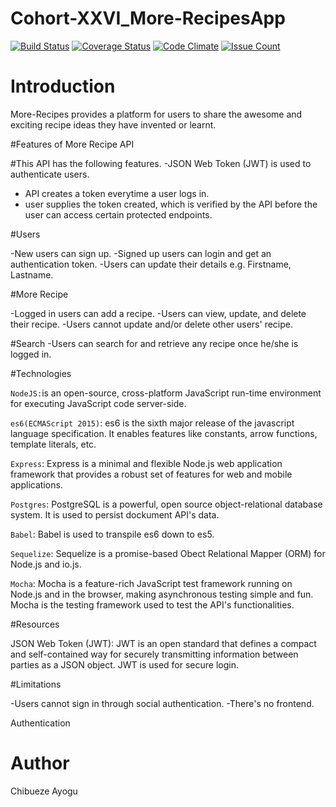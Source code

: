 # Cohort-XXVI_More-RecipesApp
[![Build Status](https://travis-ci.org/chibuezeayogu/Cohort-XXVI_More-RecipesApp.svg?branch=develop)](https://travis-ci.org/chibuezeayogu/Cohort-XXVI_More-RecipesApp)
[![Coverage Status](https://coveralls.io/repos/github/chibuezeayogu/Cohort-XXVI_More-RecipesApp/badge.svg?branch=develop)](https://coveralls.io/github/chibuezeayogu/Cohort-XXVI_More-RecipesApp?branch=develop)
[![Code Climate](https://codeclimate.com/github/chibuezeayogu/Cohort-XXVI_More-RecipesApp/badges/gpa.svg)](https://codeclimate.com/github/chibuezeayogu/Cohort-XXVI_More-RecipesApp)
[![Issue Count](https://codeclimate.com/github/chibuezeayogu/Cohort-XXVI_More-RecipesApp/badges/issue_count.svg)](https://codeclimate.com/github/chibuezeayogu/Cohort-XXVI_More-RecipesApp)

# Introduction 

More-Recipes provides a platform for users to share the awesome and exciting recipe ideas they have invented or learnt. 

#Features of More Recipe API

#This API has the following features.
-JSON Web Token (JWT) is used to authenticate users.
- API creates a token everytime a user logs in.
- user supplies the token created, which is verified by the API before the user can access certain protected endpoints.

#Users

-New users can sign up.
-Signed up users can login and get an authentication token.
-Users can update their details e.g. Firstname, Lastname.

#More Recipe

-Logged in users can add a recipe.
-Users can view, update, and delete their recipe.
-Users cannot update and/or delete other users' recipe.

#Search
-Users can search for and retrieve any recipe once he/she is logged in.


#Technologies

 `NodeJS:`is an open-source, cross-platform JavaScript run-time environment for executing JavaScript code server-side.

`es6(ECMAScript 2015)`: es6 is the sixth major release of the javascript language specification. It enables features like constants, arrow functions, template literals, etc.

`Express`: Express is a minimal and flexible Node.js web application framework that provides a robust set of features for web and mobile applications.

`Postgres`: PostgreSQL is a powerful, open source object-relational database system. It is used to persist dockument API's data.

`Babel`: Babel is used to transpile es6 down to es5.

`Sequelize`: Sequelize is a promise-based Obect Relational Mapper (ORM) for Node.js and io.js.

`Mocha`: Mocha is a feature-rich JavaScript test framework running on Node.js and in the browser, making asynchronous testing simple and fun. Mocha is the testing framework used to test the API's functionalities.



#Resources

JSON Web Token (JWT): JWT is an open standard that defines a compact and self-contained way for securely transmitting information between parties as a JSON object. JWT is used for secure login.

#Limitations

-Users cannot sign in through social authentication.
-There's no frontend.

Authentication

# Author
Chibueze Ayogu
